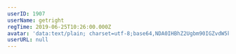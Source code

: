 ```yaml
---
userID: 1907
userName: getright
regTime: 2019-06-25T10:26:00.000Z
avatar: 'data:text/plain; charset=utf-8;base64,NDA0IHBhZ2Ugbm90IGZvdW5kCg=='
userURL: null
---
```



